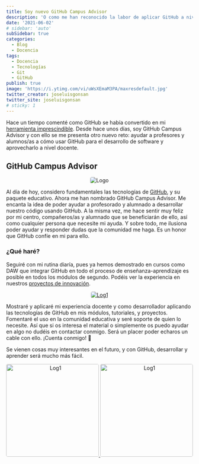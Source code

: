 ```yaml
---
title: Soy nuevo GitHub Campus Advisor
description: 'O como me han reconocido la labor de aplicar GitHub a nivel docente'
date: '2021-06-02'
# sidebar: 'auto'
subSidebar: true
categories:
  - Blog
  - Docencia
tags:
  - Docencia
  - Tecnologías
  - Git
  - GitHub
publish: true
image: 'https://i.ytimg.com/vi/uWsXEmaM3PA/maxresdefault.jpg'
twitter_creator: joseluisgonsan
twitter_site: joseluisgonsan
# sticky: 1
---
```

Hace un tiempo comenté como GitHub se había convertido en mi [herramienta imprescindible](https://joseluisgs.github.io/blog/2021-05-11-github-imprescindible.html#github-educativo). Desde hace unos días, soy GitHub Campus Advisor y con ello se me presenta otro nuevo reto: ayudar a profesores y alumnos/as a cómo usar GitHub para el desarrollo de software y aprovecharlo a nivel docente.

<!-- more -->

## GitHub Campus Advisor
<p style="text-align:center;"><img loading="lazy" style="border-radius: 0.25rem;" src="https://scontent-mad1-1.xx.fbcdn.net/v/t1.6435-0/p320x320/37719204_1032949566864994_5259837527317020672_n.png?_nc_cat=108&ccb=1-3&_nc_sid=e3f864&_nc_ohc=8JHthO64zLoAX-wpflD&_nc_oc=AQnxsi041y2XxmZDkm5_6RQzGwuirKUF5vOPiM4vhBBRzFCvtLPb6CfjCA9lzu1HckY&_nc_ht=scontent-mad1-1.xx&tp=30&oh=0558fc54302f86840c776f5ad035e6db&oe=60BF929A" alt="Logo"></p>

Al día de hoy, considero fundamentales las tecnologías de [GitHub](https://joseluisgs.github.io/blog/2021-05-11-github-imprescindible.html#github-educativo), y su paquete educativo. Ahora me han nombrado GitHub Campus Advisor. Me encanta la idea de poder ayudar a profesorado y alumnado a desarrollar nuestro código usando GitHub. A la misma vez, me hace sentir muy feliz por mi centro, compañeros/as y alumnado que se beneficiarán de ello, así como cualquier persona que necesite mi ayuda. Y sobre todo, me ilusiona poder ayudar y responder dudas que la comunidad me haga. Es un honor que GitHub confíe en mi para ello.

### ¿Qué haré?
Seguiré con mi rutina diaría, pues ya hemos demostrado en cursos como DAW que integrar GitHub en todo el proceso de enseñanza-aprendizaje es posible en todos los módulos de segundo. Podéis ver la experiencia en nuestros [proyectos de innovación](https://informaticacifpvg.netlify.app/proyectos/innovacion/). 

<p style="text-align:center;">
 <a href="https://education.github.com" target="_blank"> 
    <img loading="lazy" style="border-radius: 0.25rem;" 
      src="https://sdtimes.com/wp-content/uploads/2018/06/40984500-0e7a615e-68b0-11e8-8fdf-e8b14a2b14d7.png" alt="Log1"
      borderRadius='1rem' boxShadow = '0 5px 18px rgba(0,0,0,0.3)'>
  </a>
</p>

Mostraré y aplicaré mi experiencia docente y como desarrollador aplicando las tecnologías de GitHub en mis módulos, tutoriales, y proyectos. Fomentaré el uso en la comunidad educativa y seré soporte de quien lo necesite. Así que si os interesa el material o simplemente os puedo ayudar en algo no dudéis en contactar conmigo. Será un placer poder echaros un cable con ello. ¡Cuenta conmigo! 💪

Se vienen cosas muy interesantes en el futuro, y con GitHub, desarrollar y aprender será mucho más fácil.

<p style="text-align:center;">
 <a href="https://education.github.com/teachers/advisors" target="_blank"> 
    <img loading="lazy" style="border-radius: 0.25rem;" 
      src="https://i.imgur.com/dxgrokV.jpg" alt="Log1" height="250"
      borderRadius='1rem' boxShadow = '0 5px 18px rgba(0,0,0,0.3)'>
  </a>
  <a href="https://education.github.com/teachers/advisors" target="_blank"> 
    <img loading="lazy" style="border-radius: 0.25rem;" 
      src="https://i.imgur.com/PpZeJcs.png" alt="Log1" height="250"
      borderRadius='1rem' boxShadow = '0 5px 18px rgba(0,0,0,0.3)'>
  </a>
</p>

